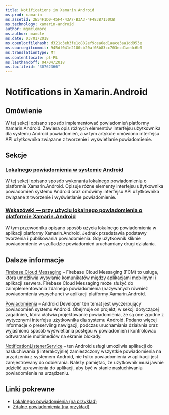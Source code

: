 ```yaml
---
title: Notifications in Xamarin.Android
ms.prod: xamarin
ms.assetid: 2E54F1D0-45F4-43A7-B3A3-4F483B7150CB
ms.technology: xamarin-android
author: mgmclemore
ms.author: mamcle
ms.date: 03/01/2018
ms.openlocfilehash: d321c3eb3fe1c882ef9cea6ed1aace3aa1dd953e
ms.sourcegitcommit: 945df041e2180cb20af08b83cc703ecd1aedc6b0
ms.translationtype: MT
ms.contentlocale: pl-PL
ms.lasthandoff: 04/04/2018
ms.locfileid: "30762366"
---
```

# <a name="notifications-in-xamarinandroid"></a>Notifications in Xamarin.Android


## <a name="overview"></a>Omówienie

W tej sekcji opisano sposób implementować powiadomień platformy Xamarin.Android. Zawiera opis różnych elementów interfejsu użytkownika dla systemu Android powiadomień, a w tym artykule omówiono interfejsu API użytkownika związane z tworzenie i wyświetlanie powiadomienie.


## <a name="sections"></a>Sekcje

### <a name="local-notifications-in-androidlocal-notificationsmd"></a>[Lokalnego powiadomienia w systemie Android](local-notifications.md)

W tej sekcji opisano sposób wykonania lokalnego powiadomienia o platformie Xamarin.Android. Opisuje różne elementy interfejsu użytkownika powiadomień systemu Android oraz omówimy interfejsu API użytkownika związane z tworzenie i wyświetlanie powiadomienie. 

### <a name="walkthrough---using-local-notifications-in-xamarinandroidlocal-notifications-walkthroughmd"></a>[Wskazówki — przy użyciu lokalnego powiadomienia o platformie Xamarin.Android](local-notifications-walkthrough.md)  
 
W tym przewodniku opisano sposób użycia lokalnego powiadomienia w aplikacji platformy Xamarin.Android. Jednak przedstawia podstawy tworzenia i publikowania powiadomienia. Gdy użytkownik kliknie powiadomienie w szufladzie powiadomień uruchamiany drugi działania. 


## <a name="for-further-reading"></a>Dalsze informacje

[Firebase Cloud Messaging](~/android/data-cloud/google-messaging/firebase-cloud-messaging.md) &ndash; Firebase Cloud Messaging (FCM) to usługa, która umożliwia wysyłanie komunikatów między aplikacjami mobilnymi i aplikacji serwera. Firebase Cloud Messaging może służyć do zaimplementowania zdalnego powiadomienia (nazywanych również powiadomienia wypychane) w aplikacji platformy Xamarin.Android.

[Powiadomienia](http://developer.android.com/guide/topics/ui/notifiers/notifications.html) &ndash; Android Developer ten temat jest wyczerpujący powiadomień systemu Android. Obejmuje on projekt, w sekcji dotyczącej zagadnień, która ułatwia projektowanie powiadomienia, że są one zgodne z wytycznymi interfejsu użytkownika dla systemu Android. Podano więcej informacje o preserviing nawigacji, podczas uruchamiania działania oraz wyjaśniono sposób wyświetlania postępu w powiadomień i kontrolować odtwarzanie multimediów na ekranie blokady. 

[NotificationListenerService](https://developer.xamarin.com/api/type/Android.Service.Notification.NotificationListenerService/) &ndash; ten Android usługi umożliwia aplikacji do nasłuchiwania (i interakcyjnie) zamieszczony wszystkie powiadomienia na urządzeniu z systemem Android, nie tylko powiadomienia w aplikacji jest zarejestrowany do odbierania. Należy pamiętać, że użytkownik musi jawnie udzielić uprawnienia do aplikacji, aby być w stanie nasłuchiwania powiadomienia na urządzeniu.





## <a name="related-links"></a>Linki pokrewne

- [Lokalnego powiadomienia (na przykład)](https://developer.xamarin.com/samples/monodroid/LocalNotifications/)
- [Zdalne powiadomienia (na przykład)](https://developer.xamarin.com/samples/monodroid/RemoteNotifications/)

